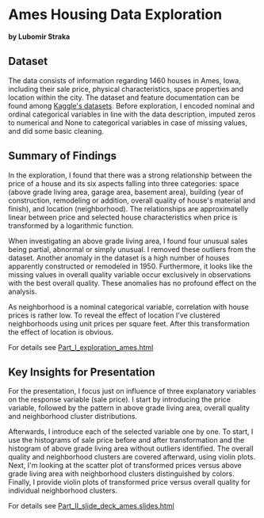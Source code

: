 # Ames Housing Data Exploration
**by Lubomir Straka**


## Dataset

The data consists of information regarding 1460 houses in Ames, Iowa, including their sale price, physical characteristics, space properties and location within the city. The dataset and feature documentation can be found among [Kaggle's datasets](https://www.kaggle.com/c/house-prices-advanced-regression-techniques/data). Before exploration, I encoded nominal and ordinal categorical variables in line with the data description, imputed zeros to numerical and None to categorical variables in case of missing values, and did some basic cleaning.


## Summary of Findings

In the exploration, I found that there was a strong relationship between the price of a house and its six aspects falling into three categories: space (above grade living area, garage area, basement area), building (year of construction, remodeling or addition, overall quality of house's material and finish), and location (neighborhood). The relationships are approximatelly linear between price and selected house characteristics when price is transformed by a logarithmic function.

When investigating an above grade living area, I found four unusual sales being partial, abnormal or simply unusual. I removed these outliers from the dataset. Another anomaly in the dataset is a high number of houses apparently constructed or remodeled in 1950. Furthermore, it looks like the missing values in overall quality variable occur exclusively in observations with the best overall quality. These anomalies has no profound effect on the analysis.

As neighborhood is a nominal categorical variable, correlation with house prices is rather low. To reveal the effect of location I've clustered neighborhoods using unit prices per square feet. After this transformation the effect of location is obvious.

For details see [Part_I_exploration_ames.html](https://htmlpreview.github.io/?https://github.com/lustraka/Data_Analysis_Workouts/blob/main/Communicate_Data_Findings/Part_I_exploration_ames.html)


## Key Insights for Presentation

For the presentation, I focus just on influence of three explanatory variables on the response variable (sale price). I start by introducing the price variable, followed by the pattern in above grade living area, overall quality and neighborhood cluster distributions.

Afterwards, I introduce each of the selected variable one by one. To start, I use the histograms of sale price before and after transformation and the histogram of above grade living area without outliers identified. The overall quality and neighborhood clusters are covered afterward, using violin plots. Next, I'm looking at the scatter plot of transformed prices versus above grade living area with neighborhood clusters distinguished by colors. Finally, I provide violin plots of transformed price versus overall quality for individual neighborhood clusters.

For details see [Part_II_slide_deck_ames.slides.html](https://htmlpreview.github.io/?https://github.com/lustraka/Data_Analysis_Workouts/blob/main/Communicate_Data_Findings/Part_II_slide_deck_ames.html)
